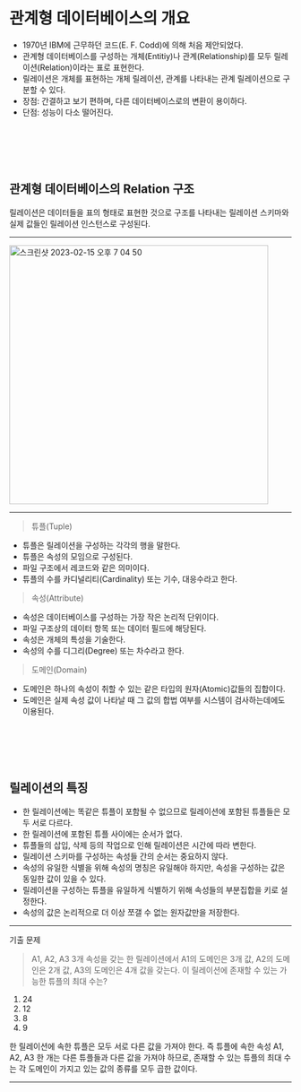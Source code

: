 # 관계형 데이터베이스의 개요
- 1970년 IBM에 근무하던 코드(E. F. Codd)에 의해 처음 제안되었다.
- 관계형 데이터베이스를 구성하는 개체(Entitiy)나 관계(Relationship)를 모두 릴레이션(Relation)이라는 표로 표현한다.
- 릴레이션은 개체를 표현하는 개체 릴레이션, 관계를 나타내는 관계 릴레이션으로 구분할 수 있다.
- 장점: 간결하고 보기 편하며, 다른 데이터베이스로의 변환이 용이하다.
- 단점: 성능이 다소 떨어진다.

<br>
<br>
<br>
<br>

## 관계형 데이터베이스의 Relation 구조
릴레이션은 데이터들을 표의 형태로 표현한 것으로 구조를 나타내는 릴레이션 스키마와 실제 값들인 릴레이션 인스턴스로 구성된다.

---
<img width="462" alt="스크린샷 2023-02-15 오후 7 04 50" src="https://user-images.githubusercontent.com/125357376/218997067-f809ab86-130d-41fa-bdc2-0d5a1cd52dd5.png">

---
>튜플(Tuple)
- 튜플은 릴레이션을 구성하는 각각의 행을 말한다.
- 튜플은 속성의 모임으로 구성된다.
- 파일 구조에서 레코드와 같은 의미이다.
- 튜플의 수를 카디널리티(Cardinality) 또는 기수, 대응수라고 한다.

>속성(Attribute)
- 속성은 데이터베이스를 구성하는 가장 작은 논리적 단위이다.
- 파일 구조상의 데이터 항목 또는 데이터 필드에 해당된다.
- 속성은 개체의 특성을 기술한다.
- 속성의 수를 디그리(Degree) 또는 차수라고 한다.

>도메인(Domain)
- 도메인은 하나의 속성이 취할 수 있는 같은 타입의 원자(Atomic)값들의 집합이다.
- 도메인은 실제 속성 값이 나타날 때 그 값의 합법 여부를 시스템이 검사하는데에도 이용된다.

<br>
<br>
<br>
<br>

## 릴레이션의 특징
- 한 릴레이션에는 똑같은 튜플이 포함될 수 없으므로 릴레이션에 포함된 튜플들은 모두 서로 다르다.
- 한 릴레이션에 포함된 튜플 사이에는 순서가 없다.
- 튜플들의 삽입, 삭제 등의 작업으로 인해 릴레이션은 시간에 따라 변한다.
- 릴레이션 스키마를 구성하는 속성들 간의 순서는 중요하지 않다.
- 속성의 유일한 식별을 위해 속성의 명칭은 유일해야 하지만, 속성을 구성하는 값은 동일한 값이 있을 수 있다.
- 릴레이션을 구성하는 튜플을 유일하게 식별하기 위해 속성들의 부분집합을 키로 설정한다.
- 속성의 값은 논리적으로 더 이상 쪼갤 수 없는 원자값만을 저장한다.

---
기출 문제
>A1, A2, A3  3개 속성을 갖는 한 릴레이션에서 A1의 도메인은 3개 값, A2의 도메인은 2개 값, A3의 도메인은 4개 값을 갖는다. 이 릴레이션에 존재할 수 있는 가능한 튜플의 최대 수는?
1. 24
2. 12
3. 8
4. 9

한 릴레이션에 속한 튜플은 모두 서로 다른 값을 가져야 한다. 즉 튜플에 속한 속성 A1, A2, A3 한 개는 다른 튜플들과 다른 값을 가져야 하므로, 존재할 수 있는 튜플의 최대 수는 각 도메인이 가지고 있는 값의 종류를 모두 곱한 값이다.

---
